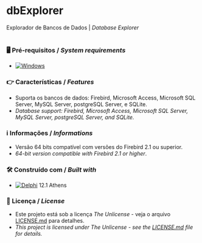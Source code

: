 # dbExplorer


Explorador de Bancos de Dados | *Database Explorer*
<br/>
<br/>
### 🖥️ Pré-requisitos / *System requirements*
*  [![Windows](https://img.shields.io/badge/Windows-0078D6?style=for-the-badge&logo=windows&logoColor=white)](https://www.microsoft.com/windows/)


### 👉 Características / *Features*
* Suporta os bancos de dados: Firebird, Microsoft Access, Microsoft SQL Server, MySQL Server, postgreSQL Server, e SQLite.
* *Database support: Firebird, Microsoft Access, Microsoft SQL Server, MySQL Server, postgreSQL Server, and SQLite.*


### ℹ️ Informações / *Informations*
* Versão 64 bits compatível com versões do Firebird 2.1 ou superior.
* *64-bit version compatible with Firebird 2.1 or higher*.

### 🛠️ Construído com / *Built with*
* [![Delphi](https://img.shields.io/badge/-Delphi-E62431?logo=delphi&logoColor=white&style=plastic)](https://www.embarcadero.com/products/delphi) 12.1 Athens


### 📄 Licença / *License*
* Este projeto está sob a licença *The Unlicense* - veja o arquivo [LICENSE.md](https://github.com/laertemjr/dbExplorer/blob/main/LICENSE.md) para detalhes.
* *This project is licensed under *The Unlicense* - see the [LICENSE.md](https://github.com/laertemjr/dbExplorer/blob/main/LICENSE.md) file for details.*
 
